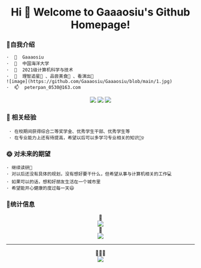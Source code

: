 <h1 align="center">
     Hi 🎉 Welcome to Gaaaosiu's Github Homepage!
</h1>


### 🙋自我介绍

    ·  👋  Gaaaosiu
    ·  🏢  中国海洋大学
    ·  🌱  2021级计算机科学与技术
    ·  💞  理智追星🌟 、品尝美食🥧 、看演出🎸 
    ![image](https://github.com/Gaaaosiu/Gaaaosiu/blob/main/1.jpg)
    ·  📫  peterpan_0530@163.com
<div align="center"> 
<p>
  <a href="https://blog.csdn.net/m0_62135967?spm=1010.2135.3001.5343"><img src="https://img.shields.io/static/v1?label=Blog&message=CSDN&color=red"/></a>
  <a href="https://space.bilibili.com/5100282?spm_id_from=333.1007.0.0"><img src="https://img.shields.io/static/v1?label=Video&message=bilbili&color=pink"/></a>
  <a href="https://www.instagram.com/gaaaosiu/"><img src="https://img.shields.io/static/v1?label=Enjoy&message=Instagram&color=orange"/></a>
</p>
</div>
    
### 📝 相关经验

     · 在校期间获得综合二等奖学金、优秀学生干部、优秀学生等
     · 在专业能力上还有待提高，希望以后可以多学习专业相关的知识🙇‍♀️
     
    
### 🌞 对未来的期望

    · 继续读研📙
    · 对以后还没有具体的规划，没有想好要干什么，但希望从事与计算机相关的工作💻
    · 如果可以的话，想和好朋友生活在一个城市里
    · 希望能开心健康的度过每一天😄



### 🚩统计信息
<div align="center">💙</div>
<div align="center"> <img src="https://github-readme-stats.vercel.app/api?username=Gaaaosiu&show_icons=true&theme=tokyonight" /> </div>
<div align="center">💚</div>
<div align="center"> <img src="https://github-readme-streak-stats.herokuapp.com/?user=Gaaaosiu" /> </div>

-------------------------------------------------------------------------------------------------------------
<div align="center"> 💖💖💖 </div>
<div align="center"> <img src="https://profile-counter.glitch.me/Gaaaosiu/count.svg" /> </div>


